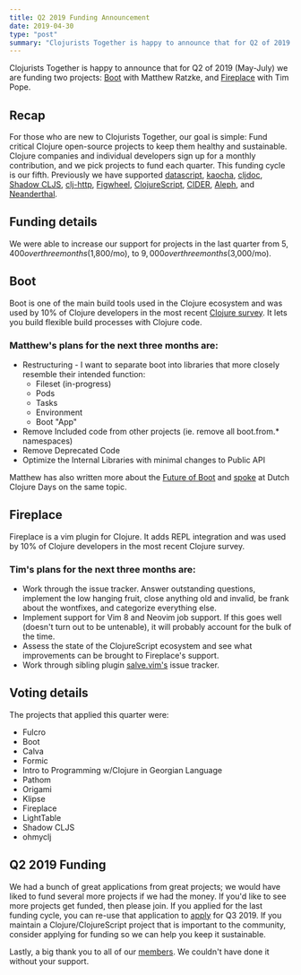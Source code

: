 ```yaml
---
title: Q2 2019 Funding Announcement
date: 2019-04-30
type: "post"
summary: "Clojurists Together is happy to announce that for Q2 of 2019 (May-July) we are funding two projects: Boot with Matthew Ratzke, and Fireplace with Tim Pope."
---
```


Clojurists Together is happy to announce that for Q2 of 2019 (May-July) we are funding two projects: [Boot](https://boot-clj.com) with Matthew Ratzke, and [Fireplace](https://github.com/tpope/vim-fireplace) with Tim Pope.

## Recap

For those who are new to Clojurists Together, our goal is simple: Fund critical Clojure open-source projects to keep them healthy and sustainable. Clojure companies and individual developers sign up for a monthly contribution, and we pick projects to fund each quarter. This funding cycle is our fifth. Previously we have supported [datascript](https://github.com/tonsky/datascript), [kaocha](https://github.com/lambdaisland/kaocha), [cljdoc](https://cljdoc.xyz), [Shadow CLJS](https://github.com/thheller/shadow-cljs), [clj-http](https://github.com/dakrone/clj-http/), [Figwheel](https://github.com/bhauman/lein-figwheel), [ClojureScript](https://clojurescript.org), [CIDER](http://www.cider.mx/en/latest/), [Aleph](https://aleph.io), and [Neanderthal](https://neanderthal.uncomplicate.org).

## Funding details

We were able to increase our support for projects in the last quarter from $5,400 over three months ($1,800/mo), to $9,000 over three months ($3,000/mo).

## Boot

Boot is one of the main build tools used in the Clojure ecosystem and was used by 10% of Clojure developers in the most recent [Clojure survey](https://www.surveymonkey.com/results/SM-S9JVNXNQV/). It lets you build flexible build processes with Clojure code.

### Matthew's plans for the next three months are:

- Restructuring - I want to separate boot into libraries that more closely resemble their intended function:
  - Fileset (in-progress)
  - Pods
  - Tasks
  - Environment
  - Boot "App"
- Remove Included code from other projects (ie. remove all boot.from.\* namespaces)
- Remove Deprecated Code
- Optimize the Internal Libraries with minimal changes to Public API

Matthew has also written more about the [Future of Boot](https://medium.com/degree9/boot-future-boot-e1948562d8d3) and [spoke](https://www.youtube.com/watch?v=xqGmE4KyhzQ) at Dutch Clojure Days on the same topic.

## Fireplace

Fireplace is a vim plugin for Clojure. It adds REPL integration and was used by 10% of Clojure developers in the most recent Clojure survey.

### Tim's plans for the next three months are:

- Work through the issue tracker. Answer outstanding questions,
  implement the low hanging fruit, close anything old and invalid, be
  frank about the wontfixes, and categorize everything else.
- Implement support for Vim 8 and Neovim job support. If this goes
  well (doesn't turn out to be untenable), it will probably account for
  the bulk of the time.
- Assess the state of the ClojureScript ecosystem and see what
  improvements can be brought to Fireplace's support.
- Work through sibling plugin [salve.vim's](https://github.com/tpope/vim-salve) issue tracker.

## Voting details

The projects that applied this quarter were:

- Fulcro
- Boot
- Calva
- Formic
- Intro to Programming w/Clojure in Georgian Language
- Pathom
- Origami
- Klipse
- Fireplace
- LightTable
- Shadow CLJS
- ohmyclj

## Q2 2019 Funding

We had a bunch of great applications from great projects; we would have liked to fund several more projects if we had the money. If you'd like to see more projects get funded, then please join. If you applied for the last funding cycle, you can re-use that application to [apply](/open-source/) for Q3 2019. If you maintain a Clojure/ClojureScript project that is important to the community, consider applying for funding so we can help you keep it sustainable.

Lastly, a big thank you to all of our [members](/members/). We couldn't have done it without your support.
